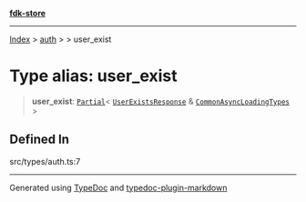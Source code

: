 [**fdk-store**](../../../README.md)
***

[Index](../../../API.md) > [auth](../../README.md) > [<internal>](../README.md) > user\_exist

# Type alias: user\_exist

> **user\_exist**: [`Partial`](../../../address/internal_/type-aliases/type-alias.Partial.md)\< [`UserExistsResponse`](type-alias.UserExistsResponse.md) & [`CommonAsyncLoadingTypes`](type-alias.CommonAsyncLoadingTypes.md) \>

## Defined In

src/types/auth.ts:7

***
Generated using [TypeDoc](https://typedoc.org/) and [typedoc-plugin-markdown](https://www.npmjs.com/package/typedoc-plugin-markdown)
